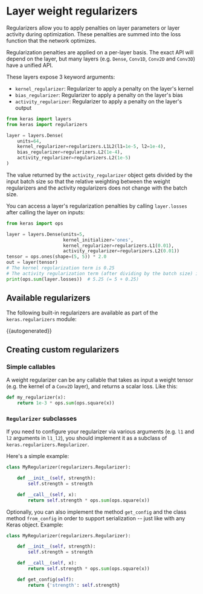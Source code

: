 # Layer weight regularizers

Regularizers allow you to apply penalties on layer parameters or layer
activity during optimization. These penalties are summed into the loss
function that the network optimizes.

Regularization penalties are applied on a per-layer basis. The exact API will
depend on the layer, but many layers (e.g. `Dense`, `Conv1D`, `Conv2D` and
`Conv3D`) have a unified API.

These layers expose 3 keyword arguments:

- `kernel_regularizer`: Regularizer to apply a penalty on the layer's kernel
- `bias_regularizer`: Regularizer to apply a penalty on the layer's bias
- `activity_regularizer`: Regularizer to apply a penalty on the layer's output

```python
from keras import layers
from keras import regularizers

layer = layers.Dense(
    units=64,
    kernel_regularizer=regularizers.L1L2(l1=1e-5, l2=1e-4),
    bias_regularizer=regularizers.L2(1e-4),
    activity_regularizer=regularizers.L2(1e-5)
)
```

The value returned by the `activity_regularizer` object gets divided by the input
batch size so that the relative weighting between the weight regularizers and
the activity regularizers does not change with the batch size.

You can access a layer's regularization penalties by calling `layer.losses`
after calling the layer on inputs:

```python
from keras import ops

layer = layers.Dense(units=5,
                     kernel_initializer='ones',
                     kernel_regularizer=regularizers.L1(0.01),
                     activity_regularizer=regularizers.L2(0.01))
tensor = ops.ones(shape=(5, 5)) * 2.0
out = layer(tensor)
# The kernel regularization term is 0.25
# The activity regularization term (after dividing by the batch size) is 5
print(ops.sum(layer.losses))  # 5.25 (= 5 + 0.25)
```


## Available regularizers

The following built-in regularizers are available as part of the `keras.regularizers` module:

{{autogenerated}}


## Creating custom regularizers

### Simple callables

A weight regularizer can be any callable that takes as input a weight tensor
(e.g. the kernel of a `Conv2D` layer), and returns a scalar loss. Like this:

```python
def my_regularizer(x):
    return 1e-3 * ops.sum(ops.square(x))
```


### `Regularizer` subclasses


If you need to configure your regularizer via various arguments
(e.g. `l1` and `l2` arguments in `l1_l2`),
you should implement it as a subclass of `keras.regularizers.Regularizer`.

Here's a simple example:


```python
class MyRegularizer(regularizers.Regularizer):

    def __init__(self, strength):
        self.strength = strength

    def __call__(self, x):
        return self.strength * ops.sum(ops.square(x))
```

Optionally, you can also implement the method `get_config` and the class
method `from_config` in order to support serialization -- just like with
any Keras object. Example:


```python
class MyRegularizer(regularizers.Regularizer):

    def __init__(self, strength):
        self.strength = strength

    def __call__(self, x):
        return self.strength * ops.sum(ops.square(x))

    def get_config(self):
        return {'strength': self.strength}
```
